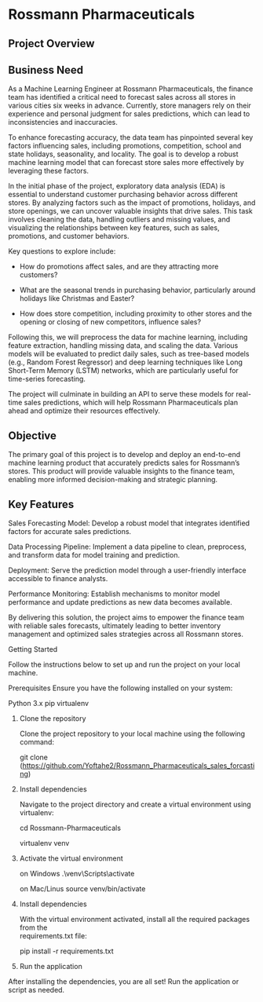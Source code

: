 # Rossmann Pharmaceuticals

## Project Overview


## Business Need

As a Machine Learning Engineer at Rossmann Pharmaceuticals, the finance team has identified a critical need to forecast sales across all stores in various cities six weeks in advance. Currently, store managers rely on their experience and personal judgment for sales predictions, which can lead to inconsistencies and inaccuracies.

To enhance forecasting accuracy, the data team has pinpointed several key factors influencing sales, including promotions, competition, school and state holidays, seasonality, and locality. The goal is to develop a robust machine learning model that can forecast store sales more effectively by leveraging these factors.

In the initial phase of the project, exploratory data analysis (EDA) is essential to understand customer purchasing behavior across different stores. By analyzing factors such as the impact of promotions, holidays, and store openings, we can uncover valuable insights that drive sales. This task involves cleaning the data, handling outliers and missing values, and visualizing the relationships between key features, such as sales, promotions, and customer behaviors.

Key questions to explore include:

- How do promotions affect sales, and are they attracting more customers?

- What are the seasonal trends in purchasing behavior, particularly around holidays like Christmas and Easter?

- How does store competition, including proximity to other stores and the opening or closing of new competitors, influence sales?

Following this, we will preprocess the data for machine learning, including feature extraction, handling missing data, and scaling the data. Various models will be evaluated to predict daily sales, such as tree-based models (e.g., Random Forest Regressor) and deep learning techniques like Long Short-Term Memory (LSTM) networks, which are particularly useful for time-series forecasting.

The project will culminate in building an API to serve these models for real-time sales predictions, which will help Rossmann Pharmaceuticals plan ahead and optimize their resources effectively.

## Objective

The primary goal of this project is to develop and deploy an end-to-end machine learning product that accurately predicts sales for Rossmann’s stores. This product will provide valuable insights to the finance team, enabling more informed decision-making and strategic planning.

## Key Features

Sales Forecasting Model: Develop a robust model that integrates identified factors for accurate sales predictions.


Data Processing Pipeline: Implement a data pipeline to clean, preprocess, and transform data for model training and prediction.


Deployment: Serve the prediction model through a user-friendly interface accessible to finance analysts.


Performance Monitoring: Establish mechanisms to monitor model performance and update predictions as new data becomes available.


By delivering this solution, the project aims to empower the finance team with reliable sales forecasts, ultimately leading to better inventory management and optimized sales strategies across all Rossmann stores.



Getting Started

Follow the instructions below to set up and run the project on your local machine.

Prerequisites Ensure you have the following installed on your system:

Python 3.x pip virtualenv

1. Clone the repository

    Clone the project repository to your local machine using the following command:

    git clone (https://github.com/Yoftahe2/Rossmann_Pharmaceuticals_sales_forcasting)

2. Install dependencies

   Navigate to the project directory and create a virtual environment using virtualenv:

   cd Rossmann-Pharmaceuticals
   
   virtualenv venv


3. Activate the virtual environment
    
    on Windows
        .\venv\Scripts\activate
        
    on Mac/Linus
        source venv/bin/activate
        
4. Install dependencies

    With the virtual environment activated, install all the required packages from the         
    requirements.txt file:
    
    pip install -r requirements.txt


5. Run the application

After installing the dependencies, you are all set! Run the application or script as needed.
